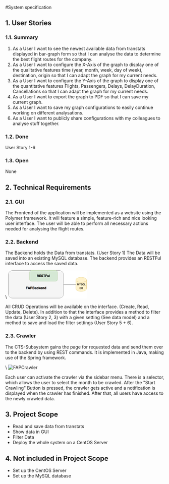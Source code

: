 #System specification

## 1. User Stories
### 1.1. Summary
1. As a User I want to see the newest available data from transtats displayed in bar-graph form so that I can analyse the data to determine the best flight routes for the company.
2. As a User I want to configure the X-Axis of the graph to display one of the qualitative features time (year, month, week, day of week), destination, origin so that I can adapt the graph for my current needs.
3. As a User I want to configure the Y-Axis of the graph to display one of the quantitative features Flights, Passengers, Delays, DelayDuration, Cancellations so that I can adapt the graph for my current needs.
4. As a User I want to export the graph to PDF so that I can save my current graph.
5. As a User I want to save my graph configurations to easily continue working on different analysations.
6. As a User I want to publicly share configurations with my colleagues to analyse stuff together.

### 1.2. Done
User Story 1-6

### 1.3. Open
None

## 2. Technical Requirements
### 2.1. GUI
The Frontend of the application will be implemented as a website using the Polymer framework. It will feature a simple, feature-rich and nice looking user interface. The user will be able to perform all necessary actions needed for analysing the flight routes.

### 2.2. Backend
The Backend holds the Data from transtats. (User Story 1) The Data will be saved into an existing MySQL database. The backend provides an RESTFul interface to access the saved data.

\ ![FAPBAckend](Images/FAPBAckend.png)

All CRUD Operations will be available on the interface. (Create, Read, Update, Delete). In addition to that the interface provides a method to filter the data (User Story 2, 3) with a given setting (See data model) and a method to save and load the filter settings (User Story 5 + 6).

### 2.3. Crawler
The CTS-Subsystem gains the page for requested data and send them over to the backend by using REST commands. It is implemented in Java, making use of the Spring framework.

\ ![FAPCrawler](Images/FAPCrawler.png)

Each user can activate the crawler via the sidebar menu. There is a selector, which allows the user to select the month to be crawled. After the "Start Crawling" Button is pressed, the crawler gets active and a notification is displayed when the crawler has finished. After that, all users have access to the newly crawled data.

## 3. Project Scope
* Read and save data from transtats
* Show data in GUI
* Filter Data
* Deploy the whole system on a CentOS Server

## 4. Not included in Project Scope
* Set up the CentOS Server
* Set up the MySQL database
